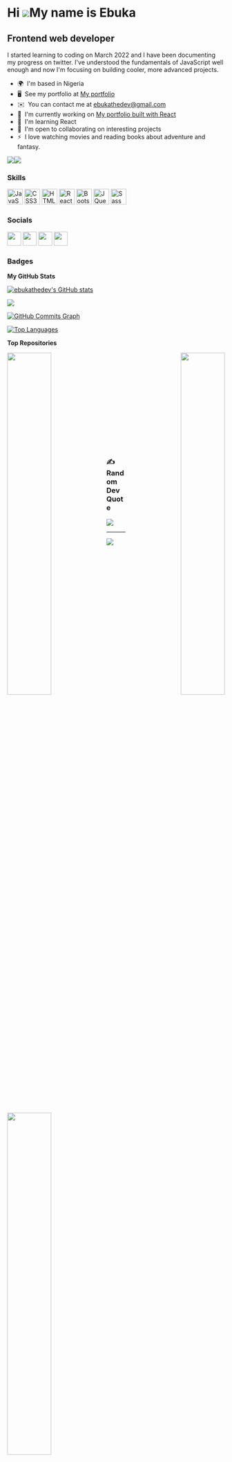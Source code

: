 Hi ![](https://user-images.githubusercontent.com/18350557/176309783-0785949b-9127-417c-8b55-ab5a4333674e.gif)My name is Ebuka
=============================================================================================================================

Frontend web developer
----------------------

I started learning to coding on March 2022 and I have been documenting my progress on twitter. I've understood the fundamentals of JavaScript well enough and now I'm focusing on building cooler, more advanced projects.

* 🌍  I'm based in Nigeria
* 🖥️  See my portfolio at [My portfolio](http://ebukathedev.netlify.app)
* ✉️  You can contact me at [ebukathedev@gmail.com](mailto:ebukathedev@gmail.com )
* 🚀  I'm currently working on [My portfolio built with React](http://ebukathedev.netlify.app)
* 🧠  I'm learning React
* 🤝  I'm open to collaborating on interesting projects
* ⚡  I love watching movies and reading books about adventure and fantasy.

<a href="https://www.twitter.com/ebukathedev" target="_blank" rel="noreferrer"><img
src="https://img.shields.io/twitter/follow/ebukathedev?logo=twitter&style=for-the-badge&color=10b981&labelColor=1c1917"
/></a><a href="https://www.github.com/ebukathedev" target="_blank" rel="noreferrer"><img
src="https://img.shields.io/github/followers/ebukathedev?logo=github&style=for-the-badge&color=10b981&labelColor=1c1917" /></a>

### Skills


<p align="left">
<a href="https://developer.mozilla.org/en-US/docs/Web/JavaScript" target="_blank" rel="noreferrer"><img src="https://raw.githubusercontent.com/danielcranney/readme-generator/main/public/icons/skills/javascript-colored.svg" width="36" height="36" alt="JavaScript" /></a>
<a href="https://www.w3.org/TR/CSS/#css" target="_blank" rel="noreferrer"><img src="https://raw.githubusercontent.com/danielcranney/readme-generator/main/public/icons/skills/css3-colored.svg" width="36" height="36" alt="CSS3" /></a>
<a href="https://developer.mozilla.org/en-US/docs/Glossary/HTML5" target="_blank" rel="noreferrer"><img src="https://raw.githubusercontent.com/danielcranney/readme-generator/main/public/icons/skills/html5-colored.svg" width="36" height="36" alt="HTML5" /></a>
<a href="https://reactjs.org/" target="_blank" rel="noreferrer"><img src="https://raw.githubusercontent.com/danielcranney/readme-generator/main/public/icons/skills/react-colored.svg" width="36" height="36" alt="React" /></a>
<a href="https://getbootstrap.com/" target="_blank" rel="noreferrer"><img src="https://raw.githubusercontent.com/danielcranney/readme-generator/main/public/icons/skills/bootstrap-colored.svg" width="36" height="36" alt="Bootstrap" /></a>
<a href="https://jquery.com/" target="_blank" rel="noreferrer"><img src="https://raw.githubusercontent.com/danielcranney/readme-generator/main/public/icons/skills/jquery-colored.svg" width="36" height="36" alt="JQuery" /></a>
<a href="https://sass-lang.com/" target="_blank" rel="noreferrer"><img src="https://raw.githubusercontent.com/danielcranney/readme-generator/main/public/icons/skills/sass-colored.svg" width="36" height="36" alt="Sass" /></a>
</p>


### Socials

<p align="left"> <a href="https://www.github.com/ebukathedev" target="_blank" rel="noreferrer"><img src="https://raw.githubusercontent.com/danielcranney/readme-generator/main/public/icons/socials/github.svg" width="32" height="32" /></a> <a href="https://ebukathedev.hashnode.dev" target="_blank" rel="noreferrer"><img src="https://raw.githubusercontent.com/danielcranney/readme-generator/main/public/icons/socials/hashnode.svg" width="32" height="32" /></a> <a href="https://www.linkedin.com/in/chukwuebuka-ejiofor" target="_blank" rel="noreferrer"><img src="https://raw.githubusercontent.com/danielcranney/readme-generator/main/public/icons/socials/linkedin.svg" width="32" height="32" /></a> <a href="https://www.twitter.com/ebukathedev" target="_blank" rel="noreferrer"><img src="https://raw.githubusercontent.com/danielcranney/readme-generator/main/public/icons/socials/twitter.svg" width="32" height="32" /></a></p>

### Badges

<b>My GitHub Stats</b>

<a href="http://www.github.com/ebukathedev"><img src="https://github-readme-stats.vercel.app/api?username=ebukathedev&show_icons=true&hide=&count_private=true&title_color=22c55e&text_color=ffffff&icon_color=10b981&bg_color=1c1917&hide_border=true&show_icons=true" alt="ebukathedev's GitHub stats" /></a>

<a href="http://www.github.com/ebukathedev"><img src="https://github-readme-streak-stats.herokuapp.com/?user=ebukathedev&stroke=ffffff&background=1c1917&ring=22c55e&fire=22c55e&currStreakNum=ffffff&currStreakLabel=22c55e&sideNums=ffffff&sideLabels=ffffff&dates=ffffff&hide_border=true" /></a>

<a href="http://www.github.com/ebukathedev"><img src="https://activity-graph.herokuapp.com/graph?username=ebukathedev&bg_color=1c1917&color=ffffff&line=10b981&point=ffffff&area_color=1c1917&area=true&hide_border=true&custom_title=GitHub%20Commits%20Graph" alt="GitHub Commits Graph" /></a>

<a href="https://github.com/ebukathedev" align="left"><img src="https://github-readme-stats.vercel.app/api/top-langs/?username=ebukathedev&langs_count=10&title_color=22c55e&text_color=ffffff&icon_color=10b981&bg_color=1c1917&hide_border=true&locale=en&custom_title=Top%20%Languages" alt="Top Languages" /></a>

<b>Top Repositories</b>

<div width="100%" align="center"><a href="https://github.com/ebukathedev/Portfolio-app" align="left"><img align="left" width="45%" src="https://github-readme-stats.vercel.app/api/pin/?username=ebukathedev&repo=Portfolio-app&title_color=22c55e&text_color=ffffff&icon_color=10b981&bg_color=1c1917&hide_border=true&locale=en" /></a><a href="https://github.com/ebukathedev/IP-Address-Location-Tracker" align="right"><img align="right" width="45%" src="https://github-readme-stats.vercel.app/api/pin/?username=ebukathedev&repo=IP-Address-Location-Tracker&title_color=22c55e&text_color=ffffff&icon_color=10b981&bg_color=1c1917&hide_border=true&locale=en" /></a></div><br /><br /><br /><br /><br /><br /><br />

<br /><br /><br /><br /><br />

<div width="100%" align="center"><a href="https://github.com/ebukathedev/Scientific-Calculator" align="left"><img align="left" width="45%" src="https://github-readme-stats.vercel.app/api/pin/?username=ebukathedev&repo=Scientific-Calculator&title_color=22c55e&text_color=ffffff&icon_color=10b981&bg_color=1c1917&hide_border=true&locale=en" /></a></div>


### ✍️ Random Dev Quote

![](https://quotes-github-readme.vercel.app/api?type=vetical&theme=dark)

---
[![](https://visitcount.itsvg.in/api?id=ebukathedev&icon=0&color=3)](https://visitcount.itsvg.in)

